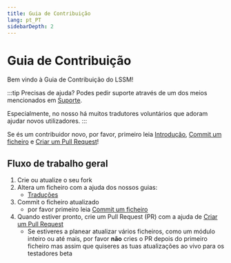 ```yaml
---
title: Guia de Contribuição
lang: pt_PT
sidebarDepth: 2
---
```


# Guia de Contribuição

Bem vindo à Guia de Contribuição do LSSM!

:::tip Precisas de ajuda?
Podes pedir suporte através de um dos meios mencionados em [Suporte](./support.md).

Especialmente, no nosso <discord/> há muitos tradutores voluntários que adoram ajudar novos utilizadores.
:::

Se és um contribuidor novo, por favor, primeiro leia [Introdução][introduction], [Commit um ficheiro][commit] e [Criar um Pull Request][pr]!

## Fluxo de trabalho geral

1. Crie ou atualize o seu fork
2. Altera um ficheiro com a ajuda dos nossos guias:
   * [Traduções](./contributing/translations.md)
3. Commit o ficheiro atualizado
   * por favor primeiro leia [Commit um ficheiro][commit]
4. Quando estiver pronto, crie um Pull Request (PR) com a ajuda de [Criar um Pull Request][pr]
   * Se estiveres a planear atualizar vários ficheiros, como um módulo inteiro ou até mais, por favor **não** cries o PR depois do primeiro ficheiro mas assim que quiseres as tuas atualizações ao vivo para os testadores beta

[introduction]: ./contributing/introduction.md
[commit]: ./contributing/committing.md
[pr]: ./contributing/prs.md

<!-- ==START_FOOTER== Do NOT edit anything below this line! Any edits will be removed as content is auto generated! -->
[lssm.status]: https://status.lss-manager.de/
[lssm.discord]: https://discord.gg/RcTNjpB
[lssm.userscript]: https://v4.lss-manager.de/lssm-v4.user.js
[lssm.donations]: https://donate.lss-manager.de/
[docs]: https://docs.lss-manager.de/
[docs.home]: /pt_PT/
[docs.apps]: /pt_PT/apps.md
[docs.appstore]: /pt_PT/appstore.md
[docs.bugs]: /pt_PT/bugs.md
[docs.error_report]: /pt_PT/error_report.md
[docs.faq]: /pt_PT/faq.md
[docs.metadata]: /pt_PT/metadata.md
[docs.other]: /pt_PT/other.md
[docs.settings]: /pt_PT/settings.md
[docs.suggestions]: /pt_PT/suggestions.md
[docs.support]: /pt_PT/support.md
[games.self]: https://jogo-operador112.com
[tampermonkey]: https://tampermonkey.net/
[github]: https://github.com/LSS-Manager/LSSM-V.4
[github.issues]: https://github.com/LSS-Manager/LSSM-V.4/issues
[github.issues.open]: https://github.com/LSS-Manager/LSSM-V.4/issues?q=is%3Aissue+is%3Aopen+label%3Abug